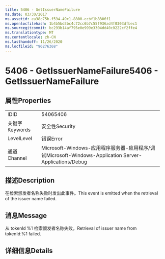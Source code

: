 ```yaml
---
title: 5406 - GetIssuerNameFailure
ms.date: 03/30/2017
ms.assetid: ea38c75b-f594-49c1-8800-ccbf1b8306f1
ms.openlocfilehash: 1b4b5bd3bc4c72cc6b7c55f936ad4f0303dfbec1
ms.sourcegitcommit: bc293b14af795e0e999e3304dd40c0222cf2ffe4
ms.translationtype: MT
ms.contentlocale: zh-CN
ms.lasthandoff: 11/26/2020
ms.locfileid: "96276368"
---
```

# <a name="5406---getissuernamefailure"></a><span data-ttu-id="8569c-102">5406 - GetIssuerNameFailure</span><span class="sxs-lookup"><span data-stu-id="8569c-102">5406 - GetIssuerNameFailure</span></span>

## <a name="properties"></a><span data-ttu-id="8569c-103">属性</span><span class="sxs-lookup"><span data-stu-id="8569c-103">Properties</span></span>  
  
|||  
|-|-|  
|<span data-ttu-id="8569c-104">ID</span><span class="sxs-lookup"><span data-stu-id="8569c-104">ID</span></span>|<span data-ttu-id="8569c-105">5406</span><span class="sxs-lookup"><span data-stu-id="8569c-105">5406</span></span>|  
|<span data-ttu-id="8569c-106">关键字</span><span class="sxs-lookup"><span data-stu-id="8569c-106">Keywords</span></span>|<span data-ttu-id="8569c-107">安全性</span><span class="sxs-lookup"><span data-stu-id="8569c-107">Security</span></span>|  
|<span data-ttu-id="8569c-108">Level</span><span class="sxs-lookup"><span data-stu-id="8569c-108">Level</span></span>|<span data-ttu-id="8569c-109">错误</span><span class="sxs-lookup"><span data-stu-id="8569c-109">Error</span></span>|  
|<span data-ttu-id="8569c-110">通道</span><span class="sxs-lookup"><span data-stu-id="8569c-110">Channel</span></span>|<span data-ttu-id="8569c-111">Microsoft-Windows-应用程序服务器-应用程序/调试</span><span class="sxs-lookup"><span data-stu-id="8569c-111">Microsoft-Windows-Application Server-Applications/Debug</span></span>|  
  
## <a name="description"></a><span data-ttu-id="8569c-112">描述</span><span class="sxs-lookup"><span data-stu-id="8569c-112">Description</span></span>  

 <span data-ttu-id="8569c-113">在检索颁发者名称失败时发出此事件。</span><span class="sxs-lookup"><span data-stu-id="8569c-113">This event is emitted when the retrieval of the issuer name failed.</span></span>  
  
## <a name="message"></a><span data-ttu-id="8569c-114">消息</span><span class="sxs-lookup"><span data-stu-id="8569c-114">Message</span></span>  

 <span data-ttu-id="8569c-115">从 tokenId %1 检索颁发者名称失败。</span><span class="sxs-lookup"><span data-stu-id="8569c-115">Retrieval of issuer name from tokenId:%1 failed.</span></span>  
  
## <a name="details"></a><span data-ttu-id="8569c-116">详细信息</span><span class="sxs-lookup"><span data-stu-id="8569c-116">Details</span></span>
